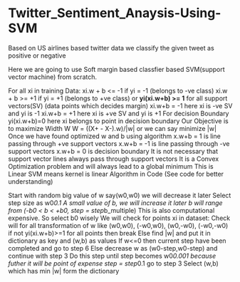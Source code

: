 # Twitter_Sentiment_Anaysis-Using-SVM
Based on US airlines based twitter data we classify the given tweet as positive or negative

Here we are going to use Soft margin based classfier based SVM(support vector machine) from scratch.

For all xi in training Data:
 xi.w + b <= -1   if yi = -1 (belongs to -ve class)
 xi.w + b >= +1	if yi = +1 (belongs to +ve class)
 			or
  	__yi(xi.w+b) >= 1__
for all support vectors(SV) (data points which decides margin)
  xi.w+b = -1    here xi is -ve SV and yi is -1
  xi.w+b = +1    here xi is +ve SV and yi is +1
For decision Boundary yi(xi.w+b)=0 here xi belongs to point in decision boundary
Our Objective is to maximize Width W
W = ((X+ - X-).w)/|w|
or we can say minimize |w|
Once we have found optimized w and b using algorithm
x.w+b = 1 is line passing through +ve support vectors
x.w+b = -1 is line passing through -ve support vectors
x.w+b = 0 is decision boundary
It is not necessary that support vector lines always pass through support vectors
It is a Convex Optimization problem and will always lead to a global minimum
This is Linear SVM means kernel is linear
Algorithm in Code (See code for better understanding)

Start with random big value of w say(w0,w0) we will decrease it later
Select step size as w0*0.1
A small value of b, we will increase it later
b will range from (-b0 < b < +b0, step = step*b_multiple)
This is also computational expensive. So select b0 wisely
We will check for points xi in dataset:
Check will for all transformation of w like (w0,w0), (-w0,w0), (w0,-w0), (-w0,-w0)
if not yi(xi.w+b)>=1 for all points then break
Else find |w| and put it in dictionary as key and (w,b) as values
If w<=0 then current step have been completed and go to step 6
Else decrease w as (w0-step,w0-step) and continue with step 3
Do this step until step becomes w0*0.001 because futher it will be point of expense
step = step*0.1
go to step 3
Select (w,b) which has min |w| form the dictionary

